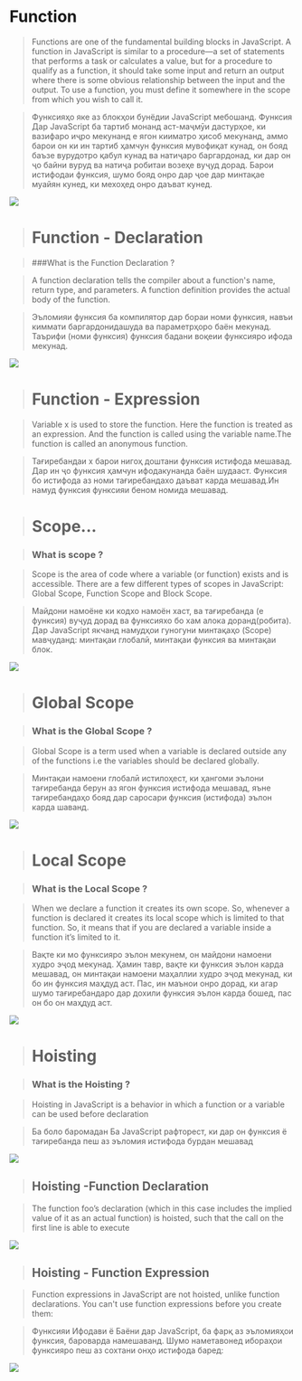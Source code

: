 # Function
 >Functions are one of the fundamental building blocks in JavaScript. A function in JavaScript is similar to a procedure—a set of statements that performs a task or calculates a value, but for a procedure to qualify as a function, it should take some input and return an output where there is some obvious relationship between the input and the output. To use a function, you must define it somewhere in the scope from which you wish to call it.

>Функсияҳо яке аз блокҳои бунёдии JavaScript мебошанд. Функсия Дар JavaScript ба тартиб монанд аст-маҷмӯи дастурҳое, ки вазифаро иҷро мекунанд е ягон кииматро ҳисоб мекунанд, аммо барои он ки ин тартиб ҳамчун функсия мувофиқат кунад, он бояд баъзе вурудотро қабул кунад ва натиҷаро баргардонад, ки дар он ҷо байни вуруд ва натиҷа робитаи возеҳе вуҷуд дорад. Барои истифодаи функсия, шумо бояд онро дар ҷое дар минтақае муайян кунед, ки мехоҳед онро даъват кунед.

![](/images/Screenshot_1.png)

> # Function - Declaration

> ###What is the Function Declaration ?

 >A function declaration tells the compiler about a function's name, return type, and parameters. A function definition provides the actual body of the function.

>Эъломияи функсия ба компилятор дар бораи номи функсия, навъи киммати баргардонидашуда ва параметрҳоро 
баён мекунад. Таърифи (номи функсия) функсия бадани воқеии функсияро ифода мекунад.

![](/images/Screenshot_2.png)

> # Function - Expression

>Variable x is used to store the function. Here the function is treated as an expression. And the function is called using the variable name.The function is called an anonymous function.

>Тағиребандаи x барои нигоҳ доштани функсия истифода мешавад. Дар ин ҷо функсия ҳамчун ифодакунанда баён шудааст. Функсия бо истифода аз номи тағиребандахо даъват карда мешавад.Ин намуд функсия функсияи беном номида мешавад.

> # Scope...

> ### What is scope ?

 >Scope is the area of code where a variable (or function) exists and is accessible. There are a few different types of scopes in JavaScript: Global Scope, Function Scope and Block Scope.

 >Майдони намоёне ки кодхо намоён хаст, ва тағиребанда (е функсия) вуҷуд дорад ва функсияхо бо хам алока доранд(робита). Дар JavaScript якчанд намудҳои гуногуни минтақаҳо (Scope) мавҷуданд: минтақаи глобалӣ, минтақаи функсия ва минтақаи блок. 

![](/images/FHHHS29VIAIMlWv.png)

> # Global Scope

> ### What is the Global Scope ?

 >Global Scope is a term used when a variable is declared outside any of the functions i.e the variables should be declared globally.

 >Минтақаи намоени глобалӣ истилоҳест, ки ҳангоми эълони тағиребанда берун аз ягон функсия истифода мешавад, яъне тағиребандаҳо бояд дар саросари функсия (истифода) эълон карда шаванд.

 ![](/images/Screenshot_3.png)

 > # Local Scope

 > ### What is the Local Scope ?

  >When we declare a function it creates its own scope. So, whenever a function is declared it creates its local scope which is limited to that function. So, it means that if you are declared a variable inside a function it’s limited to it.

  >Вақте ки мо функсияро эълон мекунем, он майдони намоени худро эҷод мекунад. Ҳамин тавр, вақте ки функсия эълон карда мешавад, он минтақаи намоени маҳаллии худро эҷод мекунад, ки бо ин функсия маҳдуд аст. Пас, ин маънои онро дорад, ки агар шумо тағиребандаро дар дохили функсия эълон карда бошед, пас он бо он маҳдуд аст.

  ![](/images/Screenshot_4.png)

  > # Hoisting

  > ### What is the Hoisting ?

   >Hoisting in JavaScript is a behavior in which a function or a variable can be used before declaration

   >Ба боло баромадан Ба JavaScript рафторест, ки дар он функсия ё тағиребанда пеш аз эъломия истифода бурдан мешавад

   ![](/images/Screenshot_5.png)

> ## Hoisting -Function Declaration

 >The function foo’s declaration (which in this case includes the implied value of 
it as an actual function) is hoisted, such that the call on the first line is able to 
execute

![](/images/Screenshot_6.png)

> ## Hoisting - Function Expression

 >Function expressions in JavaScript are not hoisted, unlike function declarations. You can't use function expressions before you create them:

 >Функсияи Ифодави ё Баёни дар JavaScript, ба фарқ аз эъломияҳои функсия,  бароварда намешаванд. Шумо наметавонед ибораҳои функсияро пеш аз сохтани онҳо истифода баред:

![](/images/Screenshot7.png)